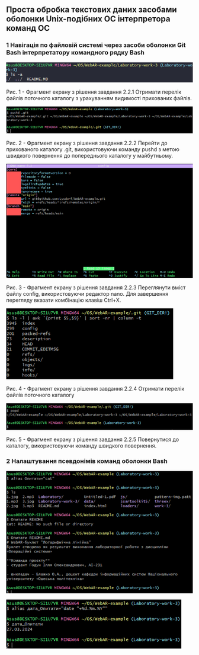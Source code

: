 ## Проста обробка текстових даних засобами оболонки Unix-подібних ОС інтерпретора команд ОС
### 1 Навігація по файловій системі через засоби оболонки Git Bash інтерпретатору командного рядку Bash

![image](https://github.com/Lysdorf/WebAR-example/blob/Laboratory-work-3/Laboratory-work-3/2-2-1.png)

Рис. 1 - Фрагмент екрану з рішення завдання 2.2.1 Отримати перелік файлів поточного каталогу з урахуванням видимості
прихованих файлів.

![image](https://github.com/Lysdorf/WebAR-example/blob/Laboratory-work-3/Laboratory-work-3/2-2-2.png)

Рис. 2 - Фрагмент екрану з рішення завдання 2.2.2 Перейти до прихованого каталогу .git, використовуючи команду pushd з метою
швидкого повернення до попереднього каталогу у майбутньому.

![image](https://github.com/Lysdorf/WebAR-example/blob/Laboratory-work-3/Laboratory-work-3/2-2-3.png)

Рис. 3 - Фрагмент екрану з рішення завдання 2.2.3 Переглянути вміст файлу config, використовуючи редактор nano.
Для завершення перегляду вказати комбінацію клавіш Ctrl+X.

![image](https://github.com/Lysdorf/WebAR-example/blob/Laboratory-work-3/Laboratory-work-3/2-2-4.png)

Рис. 4 - Фрагмент екрану з рішення завдання 2.2.4 Отримати перелік файлів поточного каталогу

![image](https://github.com/Lysdorf/WebAR-example/blob/Laboratory-work-3/Laboratory-work-3/2-2-5.png)

Рис. 5 - Фрагмент екрану з рішення завдання 2.2.5 Повернутися до каталогу, використовуючи команду швидкого повернення.

### 2 Налаштування псевдонімів команд оболонки Bash

![image](https://github.com/Lysdorf/WebAR-example/blob/Laboratory-work-3/Laboratory-work-3/2-3-1.png)

![image](https://github.com/Lysdorf/WebAR-example/blob/Laboratory-work-3/Laboratory-work-3/2-3-2.png)
